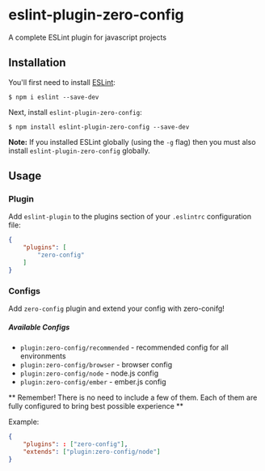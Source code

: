 # eslint-plugin-zero-config

A complete ESLint plugin for javascript projects

## Installation

You'll first need to install [ESLint](http://eslint.org):

```
$ npm i eslint --save-dev
```

Next, install `eslint-plugin-zero-config`:

```
$ npm install eslint-plugin-zero-config --save-dev
```

**Note:** If you installed ESLint globally (using the `-g` flag) then you must also install `eslint-plugin-zero-config` globally.

## Usage

### Plugin

Add `eslint-plugin` to the plugins section of your `.eslintrc` configuration file:

```json
{
    "plugins": [
        "zero-config"
    ]
}
```

### Configs

Add `zero-config` plugin and extend your config with zero-conifg!

##### Available Configs

- `plugin:zero-config/recommended` - recommended config for all environments
- `plugin:zero-config/browser` - browser config
- `plugin:zero-config/node` - node.js config
- `plugin:zero-config/ember` - ember.js config

** Remember! There is no need to include a few of them. Each of them are fully configured to bring best possible experience **

Example:

```json
{
    "plugins": : ["zero-config"],
    "extends": ["plugin:zero-config/node"]
}
```








